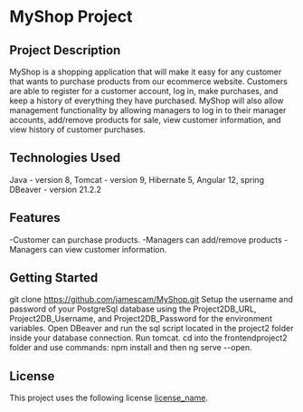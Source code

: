 # MyShop Project

## Project Description

MyShop is a shopping application that will make it easy for any customer that wants to purchase products from our ecommerce website. Customers are able to register for a customer account, log in, make purchases, and keep a history of everything they have purchased. MyShop will also allow management functionality by allowing managers to log in to their manager accounts, add/remove products for sale, view customer information, and view history of customer purchases.

## Technologies Used

 Java - version 8,
 Tomcat - version 9,
 Hibernate 5,
 Angular 12,
 spring
 DBeaver - version 21.2.2

## Features

 -Customer can purchase products.
 -Managers can add/remove products
 -Managers can view customer information.

## Getting Started
   
git clone https://github.com/jamescam/MyShop.git
Setup the username and password of your PostgreSql database using the Project2DB_URL, Project2DB_Username, and Project2DB_Password for the environment variables.
Open DBeaver and run the sql script located in the project2 folder inside your database connection.
Run tomcat.
cd into the frontendproject2 folder and use commands: npm install and then ng serve --open.

## License

This project uses the following license [license_name](link).

